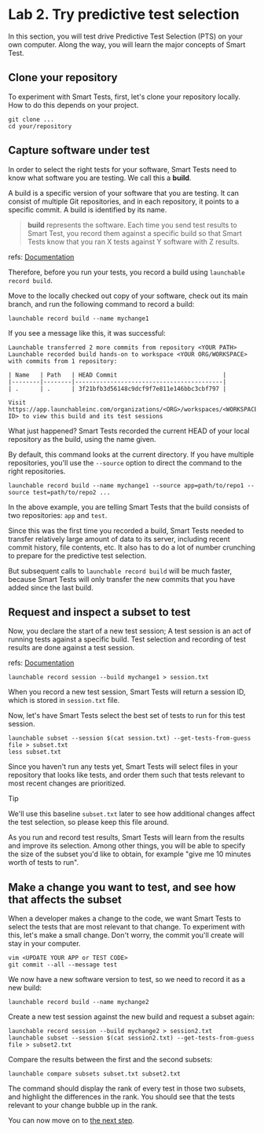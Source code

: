 # Lab 2. Try predictive test selection

In this section, you will test drive Predictive Test Selection (PTS) on your own computer.
Along the way, you will learn the major concepts of Smart Test.

## Clone your repository
To experiment with Smart Tests, first, let's clone your repository locally.
How to do this depends on your project.

```
git clone ...
cd your/repository
```

## Capture software under test

In order to select the right tests for your software, Smart Tests need to know what software you are testing. We call this a **build**.

A build is a specific version of your software that you are testing. It can consist of multiple Git repositories, and in each repository, it points to a specific commit. A build is identified by its name.

> **build** represents the software. Each time you send test results to Smart Test, you record them against a specific build so that Smart Tests know that you ran X tests against Y software with Z results.

refs: [Documentation](https://www.launchableinc.com/docs/concepts/build/)

Therefore, before you run your tests, you record a build using `launchable record build`.

Move to the locally checked out copy of your software, check out its main branch,
and run the following command to record a build:
```
launchable record build --name mychange1
```
If you see a message like this, it was successful:

```
Launchable transferred 2 more commits from repository <YOUR PATH>
Launchable recorded build hands-on to workspace <YOUR ORG/WORKSPACE> with commits from 1 repository:

| Name   | Path   | HEAD Commit                              |
|--------|--------|------------------------------------------|
| .      | .      | 3f21bfb3d56148c9dcf9f7e811e146bbc3cbf797 |

Visit https://app.launchableinc.com/organizations/<ORG>/workspaces/<WORKSPACE>/data/builds/<BUILD ID> to view this build and its test sessions
```

What just happened? Smart Tests recorded the current HEAD of your local repository as the build,
using the name given.

By default, this command looks at the current directory.
If you have multiple repositories, you'll use the `--source` option to direct the command to the right repositories.

```
launchable record build --name mychange1 --source app=path/to/repo1 --source test=path/to/repo2 ...
```

In the above example, you are telling Smart Tests that the build consists of two repositories: `app` and `test`.



Since this was the first time you recorded a build, Smart Tests needed to transfer relatively
large amount of data to its server, including recent commit history, file contents, etc. It
also has to do a lot of number crunching to prepare for the predictive test selection.

But subsequent calls to `launchable record build` will be much faster, because Smart Tests will only transfer the new commits that you have added since the last build.

## Request and inspect a subset to test
Now, you declare the start of a new test session; A test session is an act of running tests against a specific build. Test selection and recording of test results are done against a test session.

 refs: [Documentation](https://www.launchableinc.com/docs/concepts/test-session/)

 ```
 launchable record session --build mychange1 > session.txt
 ```

When you record a new test session, Smart Tests will return a session ID, which is stored in `session.txt` file.

Now, let's have Smart Tests select the best set of tests to run for this test session.

 ```
 launchable subset --session $(cat session.txt) --get-tests-from-guess file > subset.txt
 less subset.txt
```

Since you haven't run any tests yet, Smart Tests will select files in your repository
that looks like tests, and order them such that tests relevant to most recent changes are prioritized.

> [!TIP]
> We'll use this baseline `subset.txt` later to see how additional changes affect the test selection,
> so please keep this file around.


As you run and record test results, Smart Tests will learn from the results and improve its selection.
Among other things, you will be able to specify the size of the subset you'd like to obtain, for example
"give me 10 minutes worth of tests to run".



## Make a change you want to test, and see how that affects the subset
When a developer makes a change to the code, we want Smart Tests to select the tests that
are most relevant to that change. To experiment with this, let's make a small change.
Don't worry, the commit you'll create will stay in your computer.

```
vim <UPDATE YOUR APP or TEST CODE>
git commit --all --message test
```

We now have a new software version to test, so we need to record it as a new build:

```
launchable record build --name mychange2
```

Create a new test session against the new build and request a subset again:

```
launchable record session --build mychange2 > session2.txt
launchable subset --session $(cat session2.txt) --get-tests-from-guess file > subset2.txt
```

Compare the results between the first and the second subsets:

```
launchable compare subsets subset.txt subset2.txt
```

The command should display the rank of every test in those two subsets, and highlight the differences in the rank.
You should see that the tests relevant to your change bubble up in the rank.


You can now move on to [the next step](HANDSON3.md).
